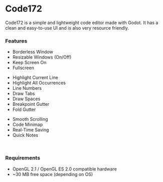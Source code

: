 # Code172
<p>Code172 is a simple and lightweight code editor made with Godot. It has a clean and easy-to-use UI and is also very resource friendly.</p>
<h4></h4>
<h3>Features</h3>
<ul><li>Borderless Window</li><li>Resizable Windows (On/Off)</li><li>Keep Screen On</li><li>Fullscreen</li></ul>
<ul><li>Highlight Current Line</li><li>Highlight All Occurrences</li><li>Line Numbers</li><li>Draw Tabs</li><li>Draw Spaces</li><li>Breakpoint Gutter</li><li>Fold Gutter</li></ul>
<ul><li>Smooth Scrolling</li><li>Code Minimap</li><li>Real-Time Saving</li><li>Quick Notes</li></ul>
<p><br></p>
<h3>Requirements</h3>
<ul><li>OpenGL 2.1 / OpenGL ES 2.0 compatible hardware</li><li>~30 MB free space (depending on OS)</li></ul>
